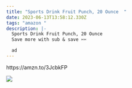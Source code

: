 ```yaml
---
title: "Sports Drink Fruit Punch, 20 Ounce  "
date: 2023-06-13T13:58:12.330Z
tags: "amazon "
description: |-
  Sports Drink Fruit Punch, 20 Ounce 
  Save more with sub & save ✂✂ 

  ad
---
```

<!--StartFragment-->https://amzn.to/3JcbkFP 

![](https://m.media-amazon.com/images/I/51tVnp-471L.jpg)

<!--EndFragment-->